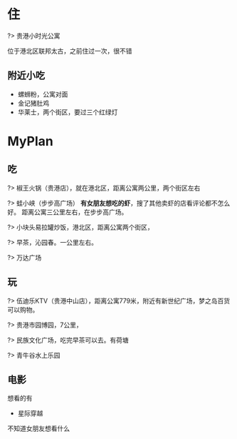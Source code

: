 
# 住
?> 贵港小时光公寓    

位于港北区联邦太古，之前住过一次，很不错

## 附近小吃

* 螺蛳粉，公寓对面
* 金记猪肚鸡
* 华莱士，两个街区，要过三个红绿灯


# MyPlan

## 吃  

?> 椒王火锅（贵港店），就在港北区，距离公寓两公里，两个街区左右

?> 蛙小峡（步步高广场） **有女朋友想吃的虾**，搜了其他卖虾的店看评论都不怎么好。  距离公寓三公里左右，在步步高广场。

?> 小块头易拉罐炒饭，港北区，距离公寓两个街区，

?> 早茶，沁园春。一公里左右。

?> 万达广场


## 玩 

?> 伍迪乐KTV（贵港中山店），距离公寓779米，附近有新世纪广场，梦之岛百货可以购物。  

?> 贵港市园博园，7公里，

?> 民族文化广场，吃完早茶可以去。有荷塘 

?> 青牛谷水上乐园


## 电影

想看的有  

* 星际穿越  

不知道女朋友想看什么